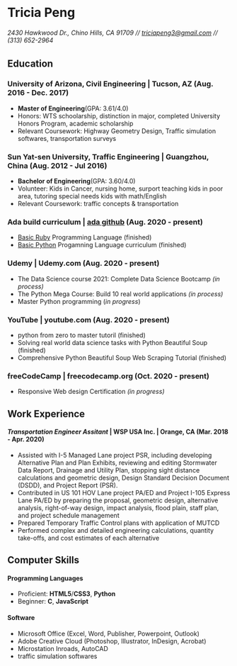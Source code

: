 <!--
 * @Author: Tricia Peng
 * @Date: 2021-01-16 23:08:48
 * @LastEditTime: 2021-02-02 13:08:53
 * @FilePath: /pre-ada/Tricia Peng - Resume.md
-->
​
# Tricia Peng
###### 2430 Hawkwood Dr., Chino Hills, CA 91709 // [triciapeng3@gmail.com](mailto:triciapeng3@gmail.com) // (313) 652-2964

## Education

### University of Arizona, Civil Engineering | Tucson, AZ (Aug. 2016 - Dec. 2017)
* **Master of Engineering**(GPA: 3.61/4.0)
* Honors: WTS schoolarship, distinction in major, completed  University Honors Program, academic scholarship
* Relevant Coursework: Highway Geometry Design, Traffic simulation softwares, transportation surveys

### Sun Yat-sen University, Traffic Engineering | Guangzhou, China (Aug. 2012 - Jul 2016)
* **Bachelor of Engineering**(GPA: 3.60/4.0)
* Volunteer: Kids in Cancer, nursing home, surport teaching kids in poor area, tutoring special needs kids with math/English
* Relevant Coursework: traffic concepts & transportation 
  
### Ada build curriculum | [ada github](https://github.com/Ada-Developers-Academy) (Aug. 2020 - present)

* [Basic Ruby](https://github.com/Ada-Developers-Academy/ada-build/tree/ruby) Programming Language (finished)
* [Basic Python](https://github.com/Ada-Developers-Academy/ada-build) Progamning Language curriculum (finished)
 
### Udemy | Udemy.com (Aug. 2020 - present)
* The Data Science course 2021: Complete Data Science Bootcamp _(in process)_
* The Python Mega Course: Build 10 real world applications _(in process)_
* Master Python programming (_in progress_)

### YouTube | youtube.com (Aug. 2020 - present)
* python from zero to master tutoril (finished)
* Solving real world data science tasks with Python Beautiful Soup (finished)
* Comprehensive Python Beautiful Soup Web Scraping Tutorial (finished)

### freeCodeCamp | freecodecamp.org (Oct. 2020 - present)
* Responsive Web design Certification _(in progress)_

## Work Experience

#### _Transportation Engineer Assitant_ | WSP USA Inc. | Orange, CA (Mar. 2018 - Apr. 2020)

* Assisted with I-5 Managed Lane project PSR, including developing Alternative Plan and Plan Exhibits, reviewing and editing Stormwater Data Report, Drainage and Utility Plan, stopping sight distance calculations and geometric design, Design Standard Decision Document (DSDD), and Project Report (PSR).
* Contributed in US 101 HOV Lane project PA/ED and Project I-105 Express Lane PA/ED by preparing the proposal, geometric design,  alternative analysis, right-of-way design, impact analysis, flood plain, staff plan, and project schedule management
* Prepared Temporary Traffic Control plans with application of MUTCD
* Performed complex and detailed engineering calculations, quantity take-offs, and cost estimates of each alternative
  

## Computer Skills

#### Programming Languages

* Proficient: **HTML5**/**CSS3**, **Python**
* Beginner: **C**, **JavaScript**
  
#### Software

* Microsoft Office (Excel, Word, Publisher, Powerpoint, Outlook)
* Adobe Creative Cloud (Photoshop, Illustrator, InDesign, Acrobat)
* Microstation Inroads, AutoCAD
* traffic simulation softwares
